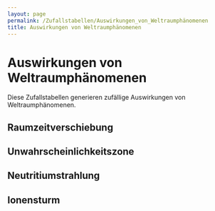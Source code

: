 ```yaml
---
layout: page
permalink: /Zufallstabellen/Auswirkungen_von_Weltraumphänomenen
title: Auswirkungen von Weltraumphänomenen
---
```


# Auswirkungen von Weltraumphänomenen

Diese Zufallstabellen generieren zufällige Auswirkungen von Weltraumphänomenen.

<script type="text/javascript" src="{{ site.baseurl }}/assets/js/data_names.js"></script>
<script type="text/javascript" src="{{ site.baseurl }}/assets/js/zufallstabellen.js"></script>
<script type="text/javascript" src="{{ site.baseurl }}/assets/js/zufallsgenerator.js"></script>

## Raumzeitverschiebung

<div id="raumzeitverschiebungTable"></div>
<script>
randgen.array2html(tabellen["raumzeitverschiebung"], document.getElementById('raumzeitverschiebungTable'));
</script>

## Unwahrscheinlichkeitszone

<div id="unwahrscheinlichkeitszoneTable"></div>
<script>
randgen.array2html(tabellen["unwahrscheinlichkeitszone"], document.getElementById('unwahrscheinlichkeitszoneTable'));
</script>

## Neutritiumstrahlung

<div id="neutritiumstrahlungTable"></div>
<script>
randgen.array2html(tabellen["neutritiumstrahlung"], document.getElementById('neutritiumstrahlungTable'));
</script>

## Ionensturm

<div id="ionensturmTable"></div>
<script>
randgen.array2html(tabellen["ionensturm"], document.getElementById('ionensturmTable'));
</script>
